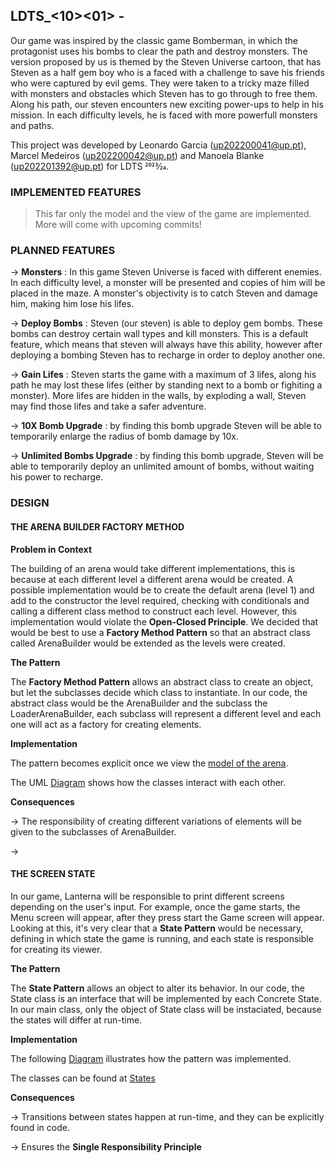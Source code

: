 ## LDTS_<10><01> - <Universe Bomber>


Our game was inspired by the classic game Bomberman, in which the protagonist uses his bombs to clear the path and destroy monsters. The version proposed by us is themed by the Steven Universe cartoon, that has Steven as a half gem boy who is a faced with a challenge to save his friends who were captured by evil gems. They were taken to a tricky maze filled with monsters and obstacles which Steven has to go through to free them. Along his path, our steven encounters new exciting power-ups to help in his mission. In each difficulty levels, he is faced with more powerfull monsters and paths. 


This project was developed by Leonardo Garcia (up202200041@up.pt), Marcel Medeiros (up202200042@up.pt) and Manoela Blanke (up202201392@up.pt) for LDTS 2023⁄24.

### IMPLEMENTED FEATURES

> This far only the model and the view of the game are implemented. More will come with upcoming commits!

### PLANNED FEATURES

-> **Monsters** : In this game Steven Universe is faced with different enemies. In each difficulty level, a monster will be presented and copies of him will be placed in the maze. A monster's objectivity is to catch Steven and damage him, making him lose his lifes. 

-> **Deploy Bombs** : Steven (our steven) is able to deploy gem bombs. These bombs can destroy certain wall types and kill monsters. This is a default feature, which means that steven will always have this ability, however after deploying a bombing Steven has to recharge in order to deploy another one.

-> **Gain Lifes** : Steven starts the game with a maximum of 3 lifes, along his path he may lost these lifes (either by standing next to a bomb or fighiting a monster). More lifes are hidden in the walls, by exploding a wall, Steven may find those lifes and take a safer adventure. 

-> **10X Bomb Upgrade** : by finding this bomb upgrade Steven will be able to temporarily enlarge the radius of bomb damage by 10x. 

-> **Unlimited Bombs Upgrade** : by finding this bomb upgrade, Steven will be able to temporarily deploy an unlimited amount of bombs, without waiting his power to recharge.


### DESIGN

#### THE ARENA BUILDER FACTORY METHOD ####

**Problem in Context**

The building of an arena would take different implementations, this is because at each different level a different arena would be created. A possible implementation would be to create the default arena (level 1) and add to the constructor the level required, checking with conditionals and calling a different class method to construct each level. However, this implementation would violate the **Open-Closed Principle**.  We decided that would be best to use a **Factory Method Pattern** so that an abstract class called ArenaBuilder would be extended as the levels were created.


**The Pattern**

The **Factory Method Pattern** allows an abstract class to create an object, but let the subclasses decide which class to instantiate. In our code, the abstract class would be the ArenaBuilder and the subclass the LoaderArenaBuilder, each subclass will represent a different level and each one will act as a factory for creating elements. 

**Implementation**

The pattern becomes explicit once we view the [model of the arena](src/main/java/com/ldts/steven/model/game/arena).

The UML [Diagram](Docs/Arena.png) shows how the classes interact with each other.

**Consequences**

-> The responsibility of creating different variations of elements will be given to the subclasses of ArenaBuilder.

->

#### THE SCREEN STATE ####

In our game, Lanterna will be responsible to print different screens depending on the user's input. For example, once the game starts, the Menu screen will appear, after they press start the Game screen will appear. Looking at this, it's very clear that a **State Pattern** would be necessary, defining in which state the game is running, and each state is responsible for creating its viewer.

**The Pattern**

The **State Pattern** allows an object to alter its behavior. In our code, the State class is an interface that will be implemented by each Concrete State. In our main class, only the object of State class will be instaciated, because the states will differ at run-time.

**Implementation**

The following [Diagram](Docs/State.drawio.png) illustrates how the pattern was implemented.

The classes can be found at [States](src/main/java/com/ldts/steven/states)


**Consequences**

-> Transitions between states happen at run-time, and they can be explicitly found in code.

-> Ensures the **Single Responsibility Principle**




